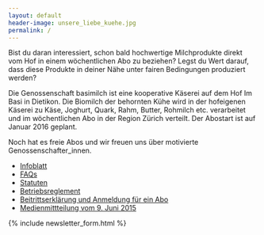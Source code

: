 ```yaml
---
layout: default
header-image: unsere_liebe_kuehe.jpg
permalink: /
---
```


Bist du daran interessiert, schon bald hochwertige Milchprodukte
direkt vom Hof in einem wöchentlichen Abo zu beziehen? Legst du Wert
darauf, dass diese Produkte in deiner Nähe unter fairen Bedingungen
produziert werden?

Die Genossenschaft basimilch ist eine kooperative Käserei auf dem Hof
Im Basi in Dietikon. Die Biomilch der behornten Kühe wird in der
hofeigenen Käserei zu Käse, Joghurt, Quark, Rahm, Butter, Rohmilch
etc. verarbeitet und im wöchentlichen Abo in der Region Zürich
verteilt. Der Abostart ist auf Januar 2016 geplant.

Noch hat es freie Abos und wir freuen uns über motivierte Genossenschafter_innen.

  - [Infoblatt](/documents/basimilch_infoblatt.pdf)
  - [FAQs](/documents/basimilch_faq.pdf)
  - [Statuten](/statuten)
  - [Betriebsreglement](/documents/basimilch_betriebsreglement.pdf)
  - [Beitrittserklärung und Anmeldung für ein Abo](/documents/basimilch_beitrittserklaerung_A5.pdf)
  - [Medienmittteilung vom 9. Juni 2015](/documents/basimilch_medienmitteilung_20150609.pdf)

{% include newsletter_form.html %}
